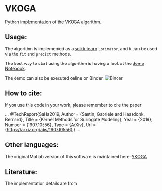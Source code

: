 # VKOGA
Python implementation of the VKOGA algorithm.


## Usage:
The algorithm is implemented as a [scikit-learn](https://scikit-learn.org/stable/) `Estimator`, and it can be used via the `fit` and `predict` methods.

The best way to start using the algorithm is having a look at the [demo Notebook](demo.ipynb). 

The demo can also be executed online on Binder: [![Binder](https://mybinder.org/badge_logo.svg)](https://mybinder.org/v2/gl/gabriele.santin%2Fvkoga/master?filepath=demo.ipynb)


## How to cite:
If you use this code in your work, please remember to cite the paper

...
@TechReport{SaHa2019,
  Author                   = {Santin, Gabriele and Haasdonk, Bernard},
  Title                    = {Kernel Methods for Surrogate Modeling},
  Year                     = {2019},
  Number                   = {1907.10556},
  Type                     = {ArXiv},
 Url                      = {https://arxiv.org/abs/1907.10556}
}
...


## Other languages:
The original Matlab version of this software is maintained here:
[VKOGA](https://gitlab.mathematik.uni-stuttgart.de/pub/ians-anm/vkoga)


## Literature:
The implementation details are from



